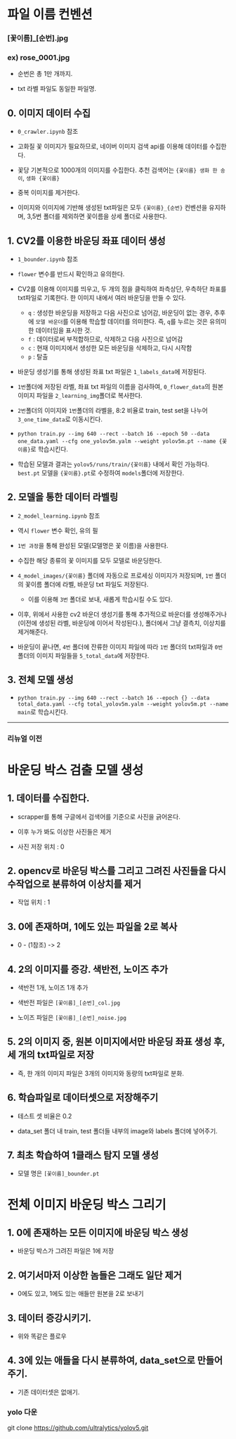 # 파일 이름 컨벤션

### [꽃이름]\_[순번].jpg

### ex) rose_0001.jpg

- 순번은 총 1만 개까지.

- txt 라벨 파일도 동일한 파일명.

## 0. 이미지 데이터 수집

- `0_crawler.ipynb` 참조

- 고화질 꽃 이미지가 필요하므로, 네이버 이미지 검색 api를 이용해 데이터를 수집한다.

- 꽃당 기본적으로 1000개의 이미지를 수집한다. 추천 검색어는 `{꽃이름} 생화 한 송이`, `생화 {꽃이름}`

- 중복 이미지를 제거한다.

- 이미지와 이미지에 기반해 생성된 txt파일은 모두 `{꽃이름}_{순번}` 컨벤션을 유지하며, 3,5번 폴더를 제외하면 꽃이름을 상세 폴더로 사용한다.

## 1. CV2를 이용한 바운딩 좌표 데이터 생성

- `1_bounder.ipynb` 참조

- `flower` 변수를 반드시 확인하고 유의한다.

- CV2를 이용해 이미지를 띄우고, 두 개의 점을 클릭하여 좌측상단, 우측하단 좌표를 txt파일로 기록한다. 한 이미지 내에서 여러 바운딩을 만들 수 있다.

  - `q` : 생성한 바운딩을 저장하고 다음 사진으로 넘어감,
    바운딩이 없는 경우, 추후에 `모델 바운더`를 이용해 학습할 데이터를 의미한다. 즉, `q`를 누르는 것은 유의미한 데이터임을 표시한 것.
  - `f` : 데이터로써 부적합하므로, 삭제하고 다음 사진으로 넘어감
  - `c` : 현재 이미지에서 생성한 모든 바운딩을 삭제하고, 다시 시작함
  - `p` : 탈출

- 바운딩 생성기를 통해 생성된 좌표 txt 파일은 `1_labels_data`에 저장된다.

- `1번`폴더에 저장된 라벨, 좌표 txt 파일의 이름을 검사하여, `0_flower_data`의 원본 이미지 파일을 `2_learning_img`폴더로 복사한다.

- `2번`폴더의 이미지와 `1번`폴더의 라벨을, 8:2 비율로 train, test set을 나누어 `3_one_time_data`로 이동시킨다.

- `python train.py --img 640 --rect --batch 16 --epoch 50 --data one_data.yaml --cfg one_yolov5m.yalm --weight yolov5m.pt --name {꽃이름}`로 학습시킨다.

- 학습된 모델과 결과는 `yolov5/runs/train/{꽃이름}` 내에서 확인 가능하다. `best.pt` 모델을 `{꽃이름}.pt`로 수정하여 `models`폴더에 저장한다.

## 2. 모델을 통한 데이터 라벨링

- `2_model_learning.ipynb` 참조

- 역시 `flower` 변수 확인, 유의 필

- `1번 과정`을 통해 완성된 모델(모델명은 꽃 이름)을 사용한다.

- 수집한 해당 종류의 꽃 이미지를 모두 모델로 바운딩한다.

- `4_model_images/{꽃이름}` 폴더에 자동으로 프로세싱 이미지가 저장되며, `1번` 폴더의 꽃이름 폴더에 라벨, 바운딩 txt 파일도 저장된다.

  - 이를 이용해 `3번` 폴더로 보내, 새롭게 학습시킬 수도 있다.

- 이후, 위에서 사용한 cv2 바운더 생성기를 통해 추가적으로 바운더를 생성해주거나(이전에 생성된 라벨, 바운딩에 이어서 작성된다.), 폴더에서 그냥 결측치, 이상치를 제거해준다.

- 바운딩이 끝나면, `4번` 폴더에 잔류한 이미지 파일에 따라 `1번` 폴더의 txt파일과 `0번` 폴더의 이미지 파일들을 `5_total_data`에 저장한다.

## 3. 전체 모델 생성

- `python train.py --img 640 --rect --batch 16 --epoch {} --data total_data.yaml --cfg total_yolov5m.yalm --weight yolov5m.pt --name main`로 학습시킨다.

---

### 리뉴얼 이전

# 바운딩 박스 검출 모델 생성

## 1. 데이터를 수집한다.

- scrapper를 통해 구글에서 검색어를 기준으로 사진을 긁어온다.

- 이후 누가 봐도 이상한 사진들은 제거

- 사진 저장 위치 : 0

## 2. opencv로 바운딩 박스를 그리고 그려진 사진들을 다시 수작업으로 분류하여 이상치를 제거

- 작업 위치 : 1

## 3. 0에 존재하며, 1에도 있는 파일을 2로 복사

- 0 - (1참조) -> 2

## 4. 2의 이미지를 증강. 색반전, 노이즈 추가

- 색반전 1개, 노이즈 1개 추가

- 색반전 파일은 `[꽃이름]_[순번]_col.jpg`

- 노이즈 파일은 `[꽃이름]_[순번]_noise.jpg`

## 5. 2의 이미지 중, 원본 이미지에서만 바운딩 좌표 생성 후, 세 개의 txt파일로 저장

- 즉, 한 개의 이미지 파일은 3개의 이미지와 동량의 txt파일로 분화.

## 6. 학습파일로 데이터셋으로 저장해주기

- 테스트 셋 비율은 0.2

- data_set 폴더 내 train, test 폴더들 내부의 image와 labels 폴더에 넣어주기.

## 7. 최초 학습하여 1클래스 탐지 모델 생성

- 모델 명은 `[꽃이름]_bounder.pt`

# 전체 이미지 바운딩 박스 그리기

## 1. 0에 존재하는 모든 이미지에 바운딩 박스 생성

- 바운딩 박스가 그려진 파일은 1에 저장

## 2. 여기서마저 이상한 놈들은 그래도 일단 제거

- 0에도 있고, 1에도 있는 애들만 원본을 2로 보내기

## 3. 데이터 증강시키기.

- 위와 똑같은 플로우

## 4. 3에 있는 애들을 다시 분류하여, data_set으로 만들어주기.

- 기존 데이터셋은 없애기.

### yolo 다운

git clone https://github.com/ultralytics/yolov5.git